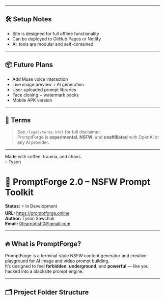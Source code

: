 
---

## 🛠️ Setup Notes

- Site is designed for full offline functionality
- Can be deployed to GitHub Pages or Netlify
- All tools are modular and self-contained

---

## 📦 Future Plans

- Add Muse voice interaction
- Live image preview + AI generation
- User-uploaded prompt libraries
- Face cloning + watermark packs
- Mobile APK version

---

## 🧪 Terms

> See `/legal/terms.html` for full disclaimer.  
PromptForge is **experimental**, **NSFW**, and **unaffiliated** with OpenAI or any AI provider.

---

Made with coffee, trauma, and chaos.  
– Tyson

# 🧠 PromptForge 2.0 – NSFW Prompt Toolkit

**Status:** ⚡ In Development  
**URL:** https://promptforge.online  
**Author:** Tyson Sawchuk  
**Email:** 0fearnofish0@gmail.com  

---

## 🔥 What is PromptForge?

PromptForge is a terminal-style NSFW content generator and creative playground for AI image and video prompt building.  
It’s designed to feel **forbidden**, **underground**, and **powerful** — like you hacked into a blacksite prompt engine.

---

## 🗂️ Project Folder Structure

